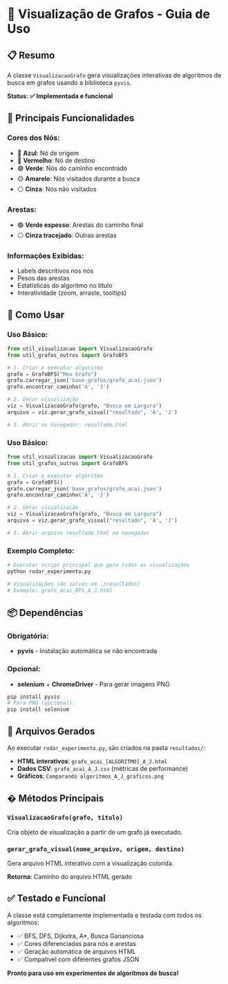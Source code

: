 # 🎨 Visualização de Grafos - Guia de Uso

## 📋 Resumo

A classe `VisualizacaoGrafo` gera visualizações interativas de algoritmos de busca em grafos usando a biblioteca `pyvis`. 

**Status: ✅ Implementada e funcional**

## 🔧 Principais Funcionalidades

### Cores dos Nós:
- 🔵 **Azul**: Nó de origem
- 🔴 **Vermelho**: Nó de destino  
- 🟢 **Verde**: Nós do caminho encontrado
- 🟡 **Amarelo**: Nós visitados durante a busca
- ⚪ **Cinza**: Nós não visitados

### Arestas:
- 🟢 **Verde espesso**: Arestas do caminho final
- ⚪ **Cinza tracejado**: Outras arestas

### Informações Exibidas:
- Labels descritivos nos nós
- Pesos das arestas
- Estatísticas do algoritmo no título
- Interatividade (zoom, arraste, tooltips)

## 📖 Como Usar

### Uso Básico:
```python
from util_visualizacao import VisualizacaoGrafo
from util_grafos_outros import GrafoBFS

# 1. Criar e executar algoritmo
grafo = GrafoBFS("Meu Grafo")
grafo.carregar_json('base_grafos/grafo_acai.json')
grafo.encontrar_caminho('A', 'J')

# 2. Gerar visualização
viz = VisualizacaoGrafo(grafo, "Busca em Largura")
arquivo = viz.gerar_grafo_visual("resultado", 'A', 'J')

# 3. Abrir no navegador: resultado.html
```

### Uso Básico:
```python
from util_visualizacao import VisualizacaoGrafo
from util_grafos_outros import GrafoBFS

# 1. Criar e executar algoritmo
grafo = GrafoBFS()
grafo.carregar_json('base_grafos/grafo_acai.json')
grafo.encontrar_caminho('A', 'J')

# 2. Gerar visualização
viz = VisualizacaoGrafo(grafo, "Busca em Largura")
arquivo = viz.gerar_grafo_visual("resultado", 'A', 'J')

# 3. Abrir arquivo resultado.html no navegador
```

### Exemplo Completo:
```python
# Executar script principal que gera todas as visualizações
python rodar_experimento.py

# Visualizações são salvas em ./resultados/
# Exemplo: grafo_acai_BFS_A_J.html
```

## 📦 Dependências

### Obrigatória:
- **pyvis** - Instalação automática se não encontrada

### Opcional:
- **selenium** + **ChromeDriver** - Para gerar imagens PNG

```bash
pip install pyvis
# Para PNG (opcional):
pip install selenium
```

## 📁 Arquivos Gerados

Ao executar `rodar_experimento.py`, são criados na pasta `resultados/`:

- **HTML interativos**: `grafo_acai_[ALGORITMO]_A_J.html`
- **Dados CSV**: `grafo_acai_A_J.csv` (métricas de performance)  
- **Gráficos**: `Comparando algoritmos_A_J_graficos.png`

## � Métodos Principais

### `VisualizacaoGrafo(grafo, titulo)`
Cria objeto de visualização a partir de um grafo já executado.

### `gerar_grafo_visual(nome_arquivo, origem, destino)`
Gera arquivo HTML interativo com a visualização colorida.

**Retorna**: Caminho do arquivo HTML gerado

## ✅ Testado e Funcional

A classe está completamente implementada e testada com todos os algoritmos:
- ✅ BFS, DFS, Dijkstra, A*, Busca Gananciosa
- ✅ Cores diferenciadas para nós e arestas
- ✅ Geração automática de arquivos HTML
- ✅ Compatível com diferentes grafos JSON

**Pronto para uso em experimentos de algoritmos de busca!**